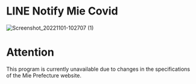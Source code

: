 # LINE Notify Mie Covid
![Screenshot_20221101-102707 (1)](https://user-images.githubusercontent.com/101188604/199519116-f55daffe-a9c9-4c47-b626-5fa525e79fe0.png)

# Attention
This program is currently unavailable due to changes in the specifications of the Mie Prefecture website.